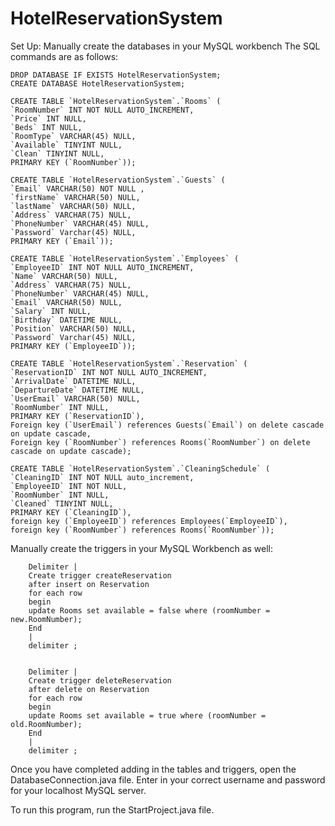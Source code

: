 # HotelReservationSystem

Set Up:
Manually create the databases in your MySQL workbench
The SQL commands are as follows:
    
    
    DROP DATABASE IF EXISTS HotelReservationSystem;
    CREATE DATABASE HotelReservationSystem;

    CREATE TABLE `HotelReservationSystem`.`Rooms` (
    `RoomNumber` INT NOT NULL AUTO_INCREMENT,
    `Price` INT NULL,
    `Beds` INT NULL,
    `RoomType` VARCHAR(45) NULL,
    `Available` TINYINT NULL,
    `Clean` TINYINT NULL,
    PRIMARY KEY (`RoomNumber`));

    CREATE TABLE `HotelReservationSystem`.`Guests` (
    `Email` VARCHAR(50) NOT NULL ,
    `firstName` VARCHAR(50) NULL,
    `lastName` VARCHAR(50) NULL,
    `Address` VARCHAR(75) NULL,
    `PhoneNumber` VARCHAR(45) NULL,
    `Password` Varchar(45) NULL,
    PRIMARY KEY (`Email`));

    CREATE TABLE `HotelReservationSystem`.`Employees` (
    `EmployeeID` INT NOT NULL AUTO_INCREMENT,
    `Name` VARCHAR(50) NULL,
    `Address` VARCHAR(75) NULL,
    `PhoneNumber` VARCHAR(45) NULL,
    `Email` VARCHAR(50) NULL,
    `Salary` INT NULL,
    `Birthday` DATETIME NULL,
    `Position` VARCHAR(50) NULL,
    `Password` Varchar(45) NULL,
    PRIMARY KEY (`EmployeeID`));

    CREATE TABLE `HotelReservationSystem`.`Reservation` (
    `ReservationID` INT NOT NULL AUTO_INCREMENT,
    `ArrivalDate` DATETIME NULL,
    `DepartureDate` DATETIME NULL,
    `UserEmail` VARCHAR(50) NULL,
    `RoomNumber` INT NULL,
    PRIMARY KEY (`ReservationID`),
    Foreign key (`UserEmail`) references Guests(`Email`) on delete cascade on update cascade,
    Foreign key (`RoomNumber`) references Rooms(`RoomNumber`) on delete cascade on update cascade);

    CREATE TABLE `HotelReservationSystem`.`CleaningSchedule` (
    `CleaningID` INT NOT NULL auto_increment,
    `EmployeeID` INT NOT NULL,
    `RoomNumber` INT NULL,
    `Cleaned` TINYINT NULL,
    PRIMARY KEY (`CleaningID`),
    foreign key (`EmployeeID`) references Employees(`EmployeeID`),
    foreign key (`RoomNumber`) references Rooms(`RoomNumber`));

Manually create the triggers in your MySQL Workbench as well:

        Delimiter |
        Create trigger createReservation
        after insert on Reservation
        for each row
        begin
        update Rooms set available = false where (roomNumber = new.RoomNumber);
        End
        |
        delimiter ;


        Delimiter |
        Create trigger deleteReservation
        after delete on Reservation
        for each row
        begin
        update Rooms set available = true where (roomNumber = old.RoomNumber);
        End
        |
        delimiter ;

    
Once you have completed adding in the tables and triggers, open the DatabaseConnection.java file. Enter in your correct username and password for your localhost MySQL server.

To run this program, run the StartProject.java file.
